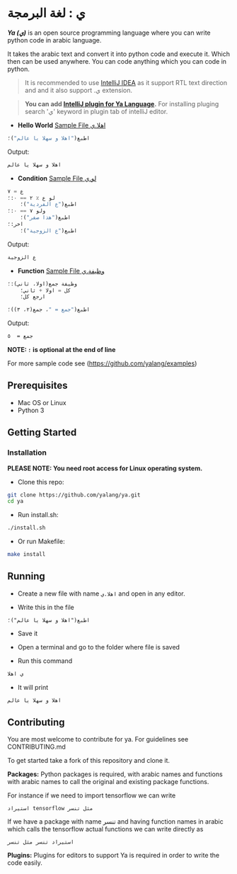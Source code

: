 # ي : لغة البرمجة 


**_Ya (ي)_** is an open source programming language where you can write python code in arabic language.

It takes the arabic text and convert it into python code and execute it. 
Which then can be used anywhere. You can code anything which you can code in python.

> It is recommended to use [IntelliJ IDEA](https://www.jetbrains.com/idea/) as it support RTL text direction and and it also support .ي extension. 

> **You can add [IntelliJ plugin for Ya Language](https://plugins.jetbrains.com/plugin/11321-ya---language).**
For installing pluging search 'ي' keyword in plugin tab of intelliJ editor.

- **Hello World** [Sample File اهلا.ي](https://github.com/yalang/examples/blob/master/اهلا.ي)
```python
اطبع("اهلا و سهلا يا عالم")؛
```
Output:
```bash
اهلا و سهلا يا عالم
```

- **Condition** [Sample File لو.ي](https://github.com/yalang/examples/blob/master/لو.ي)
```python
ع = ٧
لو ع ٪ ٢ == ٠:؛
    اطبع("ع الفردية")؛
ولو ٧ == ٠:؛
    اطبع("هذا صفر")؛
اخر:؛
    اطبع("ع الزوجية")؛
```
Output:
```bash
ع الزوجية
```

- **Function** [Sample File وظيفة.ي](https://github.com/yalang/examples/blob/master/وظيفة.ي)
```python
وظيفة جمع(اولا، ثاني):؛
    كل = اولا + ثاني؛
    ارجع كل؛

اطبع("جمع = "، جمع(٢، ٣))؛
```
Output:
```bash
جمع =  ٥
```

**NOTE: `؛` is optional at the end of line**



For more sample code see (https://github.com/yalang/examples)


## Prerequisites
- Mac OS or Linux
- Python 3


## Getting Started
### Installation

**PLEASE NOTE: You need root access for Linux operating system.**
- Clone this repo:
```bash
git clone https://github.com/yalang/ya.git
cd ya
```
- Run install.sh:
```bash
./install.sh
```

- Or run Makefile:
```bash
make install
```

## Running

- Create a new file with name `اهلا.ي` and open in any editor.

- Write this in the file

```vim
اطبع("اهلا و سهلا يا عالم")؛
```

- Save it

- Open a terminal and go to the folder where file is saved

- Run this command

```bash
ي اهلا
```

- It will print 

```bash
اهلا و سهلا يا عالم
```

## Contributing

You are most welcome to contribute for ya.
For guidelines see CONTRIBUTING.md

To get started take a fork of this repository and clone it.

**Packages:** Python packages is required,
 with arabic names and functions with arabic names to call the 
 original and existing package functions.

For instance if we need to import tensorflow we can write

`استيراد tensorflow مثل تنسر`

If we have a package with name تنسر and having function names in arabic 
which calls the tensorflow actual functions we can write directly as

`استيراد تنسر مثل تنسر`

**Plugins:** Plugins for editors to support Ya is required 
in order to write the code easily.
